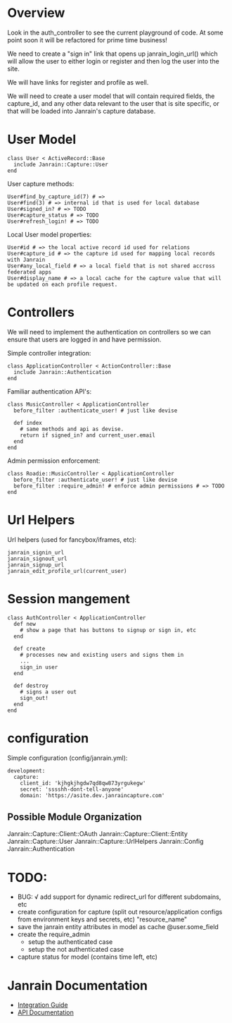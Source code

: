 # Overview

Look in the auth_controller to see the current playground of code. At some point
soon it will be refactored for prime time business!

We need to create a "sign in" link that opens up janrain_login_url() which will allow the
user to either login or register and then log the user into the site.

We will have links for register and profile as well.

We will need to create a user model that will contain required fields, the
capture_id, and any other data relevant to the user that is site specific, or
that will be loaded into Janrain's capture database.

# User Model

    class User < ActiveRecord::Base
      include Janrain::Capture::User
    end

User capture methods:

    User#find_by_capture_id(7) # => 
    User#find(3) # => internal id that is used for local database
    User#signed_in? # => TODO
    User#capture_status # => TODO
    User#refresh_login! # => TODO

Local User model properties:

    User#id # => the local active record id used for relations
    User#capture_id # => the capture id used for mapping local records with Janrain
    User#any_local_field # => a local field that is not shared accross federated apps
    User#display_name # => a local cache for the capture value that will be updated on each profile request.

# Controllers

We will need to implement the authentication on controllers so we can ensure that
users are logged in and have permission.

Simple controller integration:

    class ApplicationController < ActionController::Base
      include Janrain::Authentication
    end

Familiar authentication API's:

    class MusicController < ApplicationController
      before_filter :authenticate_user! # just like devise

      def index
        # same methods and api as devise.
        return if signed_in? and current_user.email
      end
    end

Admin permission enforcement:

    class Roadie::MusicController < ApplicationController
      before_filter :authenticate_user! # just like devise
      before_filter :require_admin! # enforce admin permissions # => TODO
    end

# Url Helpers

Url helpers (used for fancybox/iframes, etc):

    janrain_signin_url
    janrain_signout_url
    janrain_signup_url
    janrain_edit_profile_url(current_user)

# Session mangement

    class AuthController < ApplicationController
      def new
        # show a page that has buttons to signup or sign in, etc
      end

      def create
        # processes new and existing users and signs them in
        ...
        sign_in user
      end

      def destroy
        # signs a user out
        sign_out!
      end
    end

# configuration 

Simple configuration (config/janrain.yml):

    development:
      capture:
        client_id: 'kjhgkjhgdw7qd8qw873yrgukegw'
        secret: 'sssshh-dont-tell-anyone'
        domain: 'https://asite.dev.janraincapture.com'

## Possible Module Organization

Janrain::Capture::Client::OAuth
Janrain::Capture::Client::Entity
Janrain::Capture::User
Janrain::Capture::UrlHelpers
Janrain::Config
Janrain::Authentication

# TODO: 

  * BUG: √ add support for dynamic redirect_url for different subdomains, etc
  * create configuration for capture (split out resource/application configs from environment keys and secrets, etc) "resource_name"
  * save the janrain entity attributes in model as cache @user.some_field
  * create the require_admin
    * setup the authenticated case
    * setup the not authenticated case
  * capture status for model (contains time left, etc)

# Janrain Documentation

  * [Integration Guide](https://janraincapture.com/docs/integration_guide.html)
  * [API Documentation](https://janraincapture.com/docs/)

